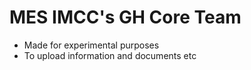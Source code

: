 # MES IMCC's GH Core Team

- Made for experimental purposes
- To upload information and documents etc
